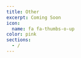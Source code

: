 ```yaml
---
title: Other
excerpt: Coming Soon
icon:
  name: fa fa-thumbs-o-up
color: pink
sections:
  - /
---
```

